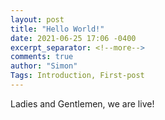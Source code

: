 ```yaml
---
layout: post
title: "Hello World!"
date: 2021-06-25 17:06 -0400
excerpt_separator: <!--more-->
comments: true
author: "Simon"
Tags: Introduction, First-post
---
```


Ladies and Gentlemen, we are live!
